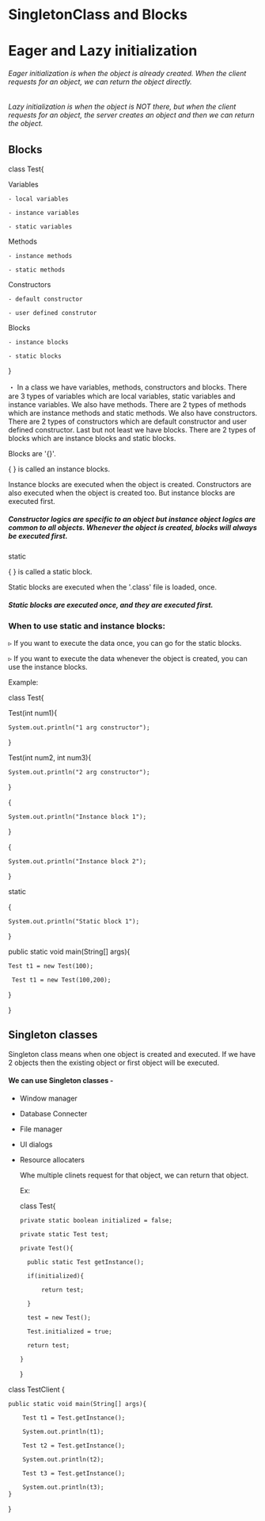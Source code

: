 # SingletonClass and Blocks

# Eager and Lazy initialization

###### Eager initialization is when the object is already created. When the client requests for an object, we can return the object directly.

###### Lazy initialization is when the object is NOT there, but when the client requests for an object, the server creates an object and then we can return the object.


## Blocks

class Test{

  Variables
  
    - local variables
    
    - instance variables
    
    - static variables
    

  Methods
  
    - instance methods
    
    - static methods
    

  Constructors
  
    - default constructor
    
    - user defined construtor
    

  Blocks
  
    - instance blocks
    
    - static blocks
    
}

・ In a class we have variables, methods, constructors and blocks. There are 3 types of variables which are local variables, static variables and instance variables. We also have methods. There are 2 types of methods which are instance methods and static methods. We also have constructors. There are 2 types of constructors which are default constructor and user defined constructor. Last but not least we have blocks. There are 2 types of blocks which are instance blocks and static blocks.


Blocks are '{}'.

{
}   is called an instance blocks.

Instance blocks are executed when the object is created. Constructors are also executed when the object is created too. But instance blocks are executed first.


##### Constructor logics are specific to an object but instance object logics are common to all objects. Whenever the object is created, blocks will always be executed first.

static 

{
} is called a static block.

Static blocks are executed when the '.class' file is loaded, once.

##### Static blocks are executed once, and they are executed first.


### When to use static and instance blocks:

▹ If you want to execute the data once, you can go for the static blocks.

▹ If you want to execute the data whenever the object is created, you can use the instance blocks.


Example: 

class Test{

  Test(int num1){

    System.out.println("1 arg constructor");
  }

  Test(int num2, int num3){

    System.out.println("2 arg constructor");
  }

  {

    System.out.println("Instance block 1");
  }

  {

    System.out.println("Instance block 2");
  }

  static

  {

    System.out.println("Static block 1");
  }

  public static void main(String[] args){

    Test t1 = new Test(100);

     Test t1 = new Test(100,200);
  }
  
}


## Singleton classes
Singleton class means when one object is created and executed. If we have 2 objects then the existing object or first object will be executed.

#### We can use Singleton classes - 
- Window manager
  
- Database Connecter

- File manager

- UI dialogs

- Resource allocaters

  Whe multiple clinets request for that object, we can return that object.

  Ex:

  class Test{

      private static boolean initialized = false;

      private static Test test;

      private Test(){
    
        public static Test getInstance();

        if(initialized){

            return test;

        }

        test = new Test();

        Test.initialized = true;

        return test;
  
      }
  }

class TestClient {

    public static void main(String[] args){

        Test t1 = Test.getInstance();

        System.out.println(t1);

        Test t2 = Test.getInstance();

        System.out.println(t2);

        Test t3 = Test.getInstance();

        System.out.println(t3);
    }
    
}
